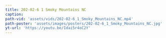 ```yaml
---
title: 202-02-6 1 Smoky Mountains NC
caption:
path-vid: 'assets/vids/202-02-6_1_Smoky_Mountains_NC.mp4'
path-poster: 'assets/images/posters/202-02-6_1_Smoky_Mountains_NC.jpg'
yt-url: 'https://youtu.be/Idai5r4oC2Y'
---
```

